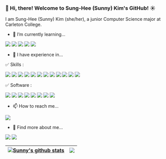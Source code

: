 
### 👋  Hi, there! Welcome to Sung-Hee (Sunny) Kim's GitHub! ☀️

I am Sung-Hee (Sunny) Kim (she/her), a junior Computer Science major at Carleton College. 


- 🌱  I’m currently learning...

<img src="https://img.shields.io/badge/Python-3776AB?style=flat-square&logo=Python&logoColor=FFFFFF"/> <img src="https://img.shields.io/badge/C-A8B9CC?style=flat-square&logo=C&logoColor=FFFFFF"/> <img src="https://img.shields.io/badge/C++-00599C?style=flat-square&logo=Cplusplus&logoColor=FFFFFF"/> <img src="https://img.shields.io/badge/Go-00ADD8?style=flat-square&logo=Go&logoColor=FFFFFF"/> <img src="https://img.shields.io/badge/Temporal-000000?style=flat-square&logo=Temporal&logoColor=FFFFFF"/> 

- 🎯 I have experience in...

✅ Skills :

<img src="https://img.shields.io/badge/Python-3776AB?style=flat-square&logo=Python&logoColor=FFFFFF"/> <img src="https://img.shields.io/badge/Java-007396?style=flat-square&logo=Java&logoColor=FFFFFF"/> <img src="https://img.shields.io/badge/JavaScript-F7DF1E?style=flat-square&logo=JavaScript&logoColor=FFFFFF"/> <img src="https://img.shields.io/badge/C-A8B9CC?style=flat-square&logo=C&logoColor=FFFFFF"/> <img src="https://img.shields.io/badge/C++-00599C?style=flat-square&logo=Cplusplus&logoColor=FFFFFF"/> <img src="https://img.shields.io/badge/HTML5-E34F26?style=flat-square&logo=HTML5&logoColor=FFFFFF"/> <img src="https://img.shields.io/badge/CSS3-1572B6?style=flat-square&logo=CSS3&logoColor=FFFFFF"/> <img src="https://img.shields.io/badge/MySQL-4479A1?style=flat-square&logo=MySQL&logoColor=FFFFFF"/> <img src="https://img.shields.io/badge/Pytest-0A9EDC?style=flat-square&logo=Pytest&logoColor=FFFFFF"/> <img src="https://img.shields.io/badge/Kotlin-7F52FF?style=flat-square&logo=Kotlin&logoColor=FFFFFF"/> <img src="https://img.shields.io/badge/PHP-777BB4?style=flat-square&logo=PHP&logoColor=FFFFFF"/> <img src="https://img.shields.io/badge/R-276DC3?style=flat-square&logo=R&logoColor=FFFFFF"/> 

✅ Software  : 

<img src="https://img.shields.io/badge/Microsoft Office-D83B01?style=flat-square&logo=Microsoft&nbspOffice&logoColor=FFFFFF"/> <img src="https://img.shields.io/badge/Microsoft Word-2B579A?style=flat-square&logo=Microsoft&nbspWord&logoColor=FFFFFF"/> <img src="https://img.shields.io/badge/Microsoft Powerpoint-B7472A?style=flat-square&logo=Microsoft Powerpoint&logoColor=FFFFFF"/> <img src="https://img.shields.io/badge/Microsoft Excel-217346?style=flat-square&logo=Microsoft&nbspExcel&logoColor=FFFFFF"/> <img src="https://img.shields.io/badge/Adobe Photoshop-31A8FF?style=flat-square&logo=Adobe&nbspPhotoshop&logoColor=FFFFFF"/> <img src="https://img.shields.io/badge/Adobe XD-FF61F6?style=flat-square&logo=Adobe&nbspXD&logoColor=FFFFFF"/> <img src="https://img.shields.io/badge/Tableau-E97627?style=flat-square&logo=Tableau&logoColor=FFFFFF"/> <img src="https://img.shields.io/badge/RStudio-75AADB?style=flat-square&logo=RStudio&logoColor=FFFFFF"/>

- 📫  How to reach me... 

<a href="mailto:tjdgmlkim19@gmail.com"><img src="https://img.shields.io/badge/Gmail-EA4335?style=flat-square&logo=Gmail&logoColor=FFFFFF"/></a>

- 🔭  Find more about me... 

<a href="https://www.linkedin.com/in/sung-hee-kim/"><img src="https://img.shields.io/badge/LinkedIn-0A66C2?style=flat-square&logo=LinkedIn&logoColor=FFFFFF"/></a> <a href="https://velog.io/@shkim2001"><img src="https://img.shields.io/badge/Velog-20C997?style=flat-square&logo=Velog&logoColor=FFFFFF"/></a> 


| <a href="https://github.com/anuraghazra/github-readme-stats"><img align="center" src="https://github-readme-stats.vercel.app/api?username=shkim2001&count_private=true&show_icons=true&theme=buefy&hide_border=true" alt="Sunny's github stats" /></a> | <a href="https://github.com/anuraghazra/github-readme-stats"><img align="center" src="https://github-readme-stats.vercel.app/api/top-langs/?username=shkim2001&layout=compact&theme=buefy&hide_border=true&hide_progress=true" /></a> |
| ------------- | ------------- |


